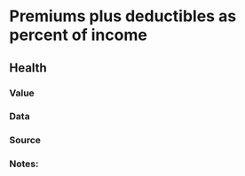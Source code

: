 # Premiums plus deductibles as percent of income

## Health

### Value

### Data

### Source

### Notes: